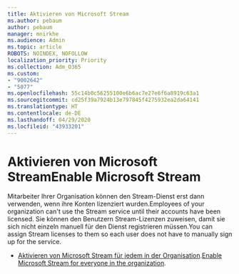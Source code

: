 ```yaml
---
title: Aktivieren von Microsoft Stream
ms.author: pebaum
author: pebaum
manager: mnirkhe
ms.audience: Admin
ms.topic: article
ROBOTS: NOINDEX, NOFOLLOW
localization_priority: Priority
ms.collection: Adm_O365
ms.custom:
- "9002642"
- "5077"
ms.openlocfilehash: 55c14b0c56255100e6b6ac7e27e6f6a8919c63a1
ms.sourcegitcommit: cd25f39a7924b13e797845f4275932ea2da64141
ms.translationtype: HT
ms.contentlocale: de-DE
ms.lasthandoff: 04/29/2020
ms.locfileid: "43933201"
---
```

# <a name="enable-microsoft-stream"></a><span data-ttu-id="8b166-102">Aktivieren von Microsoft Stream</span><span class="sxs-lookup"><span data-stu-id="8b166-102">Enable Microsoft Stream</span></span>

<span data-ttu-id="8b166-103">Mitarbeiter Ihrer Organisation können den Stream-Dienst erst dann verwenden, wenn ihre Konten lizenziert wurden.</span><span class="sxs-lookup"><span data-stu-id="8b166-103">Employees of your organization can't use the Stream service until their accounts have been licensed.</span></span> <span data-ttu-id="8b166-104">Sie können den Benutzern Stream-Lizenzen zuweisen, damit sie sich nicht einzeln manuell für den Dienst registrieren müssen.</span><span class="sxs-lookup"><span data-stu-id="8b166-104">You can assign Stream licenses to them so each user does not have to manually sign up for the service.</span></span>

- <span data-ttu-id="8b166-105">[Aktivieren von Microsoft Stream für jedem in der Organisation](https://docs.microsoft.com/stream/assign-user-licenses).</span><span class="sxs-lookup"><span data-stu-id="8b166-105">[Enable Microsoft Stream for everyone in the organization](https://docs.microsoft.com/stream/assign-user-licenses).</span></span>
